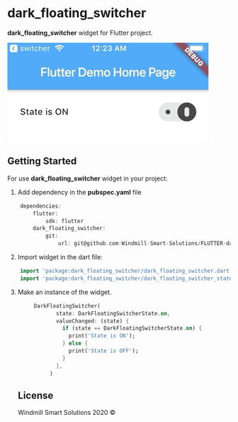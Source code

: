 # dark_floating_switcher

**dark_floating_switcher** widget for Flutter project.

![](floating_switcher.gif)

## Getting Started

For use **dark_floating_switcher** widget in your project:
1. Add dependency in the **pubspec.yaml** file
```dart
    dependencies:
        flutter:
            sdk: flutter
        dark_floating_switcher:
            git:
                url: git@github.com:Windmill-Smart-Solutions/FLUTTER-dark_floating_switcher.git
```

2. Import widget in the dart file:
```dart
    import 'package:dark_floating_switcher/dark_floating_switcher.dart';
    import 'package:dark_floating_switcher/dark_floating_switcher_state.dart';
```

3. Make an instance of the widget.

    ```dart
         DarkFloatingSwitcher(
                state: DarkFloatingSwitcherState.on,
                valueChanged: (state) {
                  if (state == DarkFloatingSwitcherState.on) {
                    print('State is ON');
                  } else {
                    print('State is OFF');
                  }
                },
              )
    ```
    
    
    ## License

    Windmill Smart Solutions 2020 ©
